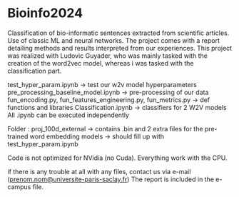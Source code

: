 # Bioinfo2024
Classification of bio-informatic sentences extracted from scientific articles. Use of classic ML and neural networks.
The project comes with a report detailing methods and results interpreted from our experiences.
This project was realized with Ludovic Guyader, who was mainly tasked with the creation of the word2vec model, whereas i was tasked with the classification part.

test_hyper_param.ipynb -> test our w2v model hyperparameters
pre_processing_baseline_model.ipynb -> pre-processing of our data
fun_encoding.py, fun_features_engineering.py, fun_metrics.py -> def functions and libraries
Classification.ipynb -> classifiers for 2 W2V models
All .ipynb can be executed independently

Folder : 
proj_100d_external -> contains .bin and 2 extra files for the pre-trained word embedding
models -> should fill up with test_hyper_param.ipynb

Code is not optimized for NVidia (no Cuda). Everything work with the CPU.

if there is any trouble at all with any files, contact us via e-mail (prenom.nom@universite-paris-saclay.fr)
The report is included in the e-campus file.
